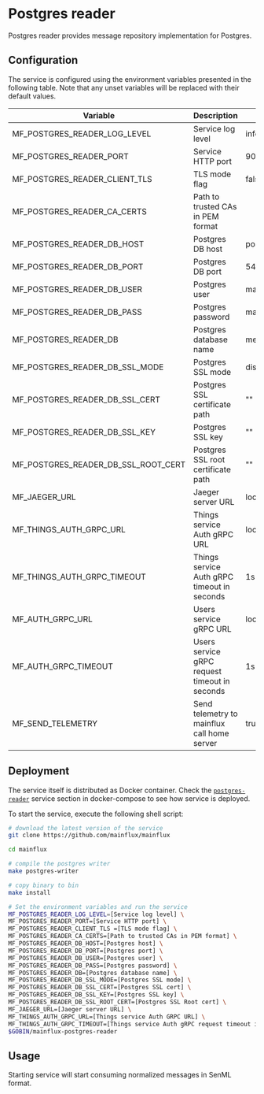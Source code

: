 # Postgres reader

Postgres reader provides message repository implementation for Postgres.

## Configuration

The service is configured using the environment variables presented in the
following table. Note that any unset variables will be replaced with their
default values.

| Variable                            | Description                                   | Default        |
|-------------------------------------|-----------------------------------------------|----------------|
| MF_POSTGRES_READER_LOG_LEVEL        | Service log level                             | info           |
| MF_POSTGRES_READER_PORT             | Service HTTP port                             | 9009           |
| MF_POSTGRES_READER_CLIENT_TLS       | TLS mode flag                                 | false          |
| MF_POSTGRES_READER_CA_CERTS         | Path to trusted CAs in PEM format             |                |
| MF_POSTGRES_READER_DB_HOST          | Postgres DB host                              | postgres       |
| MF_POSTGRES_READER_DB_PORT          | Postgres DB port                              | 5432           |
| MF_POSTGRES_READER_DB_USER          | Postgres user                                 | mainflux       |
| MF_POSTGRES_READER_DB_PASS          | Postgres password                             | mainflux       |
| MF_POSTGRES_READER_DB               | Postgres database name                        | messages       |
| MF_POSTGRES_READER_DB_SSL_MODE      | Postgres SSL mode                             | disabled       |
| MF_POSTGRES_READER_DB_SSL_CERT      | Postgres SSL certificate path                 | ""             |
| MF_POSTGRES_READER_DB_SSL_KEY       | Postgres SSL key                              | ""             |
| MF_POSTGRES_READER_DB_SSL_ROOT_CERT | Postgres SSL root certificate path            | ""             |
| MF_JAEGER_URL                       | Jaeger server URL                             | localhost:6831 |
| MF_THINGS_AUTH_GRPC_URL             | Things service Auth gRPC URL                  | localhost:7000 |
| MF_THINGS_AUTH_GRPC_TIMEOUT         | Things service Auth gRPC timeout in seconds   | 1s             |
| MF_AUTH_GRPC_URL                    | Users service gRPC URL                        | localhost:7001 |
| MF_AUTH_GRPC_TIMEOUT                | Users service gRPC request timeout in seconds | 1s             |
| MF_SEND_TELEMETRY                   | Send telemetry to mainflux call home server   | true           |

## Deployment

The service itself is distributed as Docker container. Check the [`postgres-reader`](https://github.com/mainflux/mainflux/blob/master/docker/addons/postgres-reader/docker-compose.yml#L17-L41) service section in 
docker-compose to see how service is deployed.

To start the service, execute the following shell script:

```bash
# download the latest version of the service
git clone https://github.com/mainflux/mainflux

cd mainflux

# compile the postgres writer
make postgres-writer

# copy binary to bin
make install

# Set the environment variables and run the service
MF_POSTGRES_READER_LOG_LEVEL=[Service log level] \
MF_POSTGRES_READER_PORT=[Service HTTP port] \
MF_POSTGRES_READER_CLIENT_TLS =[TLS mode flag] \
MF_POSTGRES_READER_CA_CERTS=[Path to trusted CAs in PEM format] \
MF_POSTGRES_READER_DB_HOST=[Postgres host] \
MF_POSTGRES_READER_DB_PORT=[Postgres port] \
MF_POSTGRES_READER_DB_USER=[Postgres user] \
MF_POSTGRES_READER_DB_PASS=[Postgres password] \
MF_POSTGRES_READER_DB=[Postgres database name] \
MF_POSTGRES_READER_DB_SSL_MODE=[Postgres SSL mode] \
MF_POSTGRES_READER_DB_SSL_CERT=[Postgres SSL cert] \
MF_POSTGRES_READER_DB_SSL_KEY=[Postgres SSL key] \
MF_POSTGRES_READER_DB_SSL_ROOT_CERT=[Postgres SSL Root cert] \
MF_JAEGER_URL=[Jaeger server URL] \
MF_THINGS_AUTH_GRPC_URL=[Things service Auth GRPC URL] \
MF_THINGS_AUTH_GRPC_TIMEOUT=[Things service Auth gRPC request timeout in seconds] \
$GOBIN/mainflux-postgres-reader
```

## Usage

Starting service will start consuming normalized messages in SenML format.
